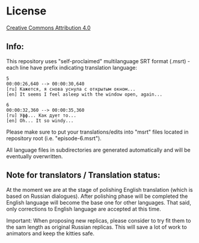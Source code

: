 License
=======

[Creative Commons Attribution 4.0](https://creativecommons.org/licenses/by/4.0/)

## Info:

This repository uses "self-proclaimed" multilanguage SRT format (.msrt) - each line have prefix indicating translation language:

```
5
00:00:26,640 --> 00:00:30,640
[ru] Кажется, я снова уснула с открытым окном...
[en] It seems I feel asleep with the window open, again...

6
00:00:32,360 --> 00:00:35,360
[ru] Уфф... Как дует то...
[en] Oh... It so windy...
```

Please make sure to put your translations/edits into "msrt" files located in repository root (i.e. "episode-6.msrt").

All language files in subdirectories are generated automatically and will be eventually overwritten.

## Note for translators / Translation status:

At the moment we are at the stage of polishing English translation (which is based on Russian dialogues). After polishing phase will be completed the English language will become the base one for other languages. That said, only corrections to English language are accepted at this time.

Important: When proposing new replicas, please consider to try fit them to the sam length as original Russian replicas. This will save a lot of work to animators and keep the kitties safe.
